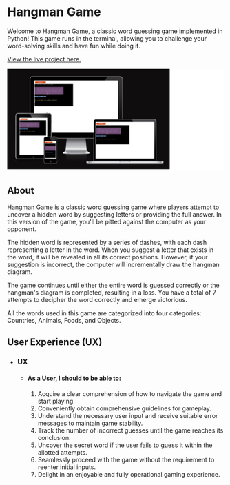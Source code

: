 # Hangman Game

Welcome to Hangman Game, a classic word guessing game implemented in Python! This game runs in the terminal, allowing you to challenge your word-solving skills and have fun while doing it.

[View the live project here.](https://hangman-fazel.herokuapp.com//)

![Responsice Mockup](documentation/amiresponsive.jpg)

## About

Hangman Game is a classic word guessing game where players attempt to uncover a hidden word by suggesting letters or providing the full answer. In this version of the game, you'll be pitted against the computer as your opponent.

The hidden word is represented by a series of dashes, with each dash representing a letter in the word. When you suggest a letter that exists in the word, it will be revealed in all its correct positions. However, if your suggestion is incorrect, the computer will incrementally draw the hangman diagram.

The game continues until either the entire word is guessed correctly or the hangman's diagram is completed, resulting in a loss. You have a total of 7 attempts to decipher the word correctly and emerge victorious.

All the words used in this game are categorized into four categories: Countries, Animals, Foods, and Objects. 

##  User Experience (UX)

- ### UX

    -   #### As a User, I should to be able to:

        1. Acquire a clear comprehension of how to navigate the game and start playing.
        2. Conveniently obtain comprehensive guidelines for gameplay.
        3. Understand the necessary user input and receive suitable error messages to maintain game stability.
        4. Track the number of incorrect guesses until the game reaches its conclusion.
        5. Uncover the secret word if the user fails to guess it within the allotted attempts.
        6. Seamlessly proceed with the game without the requirement to reenter initial inputs.
        7. Delight in an enjoyable and fully operational gaming experience.



